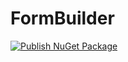 # FormBuilder

[![Publish NuGet Package](https://github.com/Chacaroon/FormBuilder/actions/workflows/dotnet.yml/badge.svg?branch=master)](https://github.com/Chacaroon/FormBuilder/actions/workflows/dotnet.yml)
